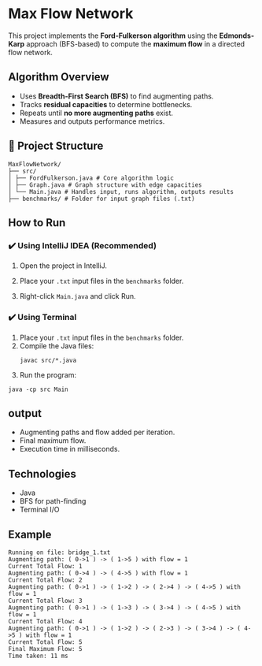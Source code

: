 
# Max Flow Network

This project implements the **Ford-Fulkerson algorithm** using the **Edmonds-Karp** approach (BFS-based) to compute the **maximum flow** in a directed flow network.

## Algorithm Overview
- Uses **Breadth-First Search (BFS)** to find augmenting paths.
- Tracks **residual capacities** to determine bottlenecks.
- Repeats until **no more augmenting paths** exist.
- Measures and outputs performance metrics.

## 📁 Project Structure

```
MaxFlowNetwork/
├── src/
│ ├── FordFulkerson.java # Core algorithm logic
│ ├── Graph.java # Graph structure with edge capacities
│ └── Main.java # Handles input, runs algorithm, outputs results
├── benchmarks/ # Folder for input graph files (.txt)
```


## How to Run

### ✔️ Using IntelliJ IDEA (Recommended)
1. Open the project in IntelliJ.

2. Place your `.txt` input files in the `benchmarks` folder.

3. Right-click `Main.java` and click Run.

### ✔️ Using Terminal
1. Place your `.txt` input files in the `benchmarks` folder.
2. Compile the Java files:
   ```
   javac src/*.java
    ```
3. Run the program: 
```
java -cp src Main
```

## output
* Augmenting paths and flow added per iteration.
* Final maximum flow.
* Execution time in milliseconds.

## Technologies
* Java
* BFS for path-finding
* Terminal I/O

## Example

```
Running on file: bridge_1.txt
Augmenting path: ( 0->1 ) -> ( 1->5 ) with flow = 1
Current Total Flow: 1
Augmenting path: ( 0->4 ) -> ( 4->5 ) with flow = 1
Current Total Flow: 2
Augmenting path: ( 0->1 ) -> ( 1->2 ) -> ( 2->4 ) -> ( 4->5 ) with flow = 1
Current Total Flow: 3
Augmenting path: ( 0->1 ) -> ( 1->3 ) -> ( 3->4 ) -> ( 4->5 ) with flow = 1
Current Total Flow: 4
Augmenting path: ( 0->1 ) -> ( 1->2 ) -> ( 2->3 ) -> ( 3->4 ) -> ( 4->5 ) with flow = 1
Current Total Flow: 5
Final Maximum Flow: 5
Time taken: 11 ms
```
